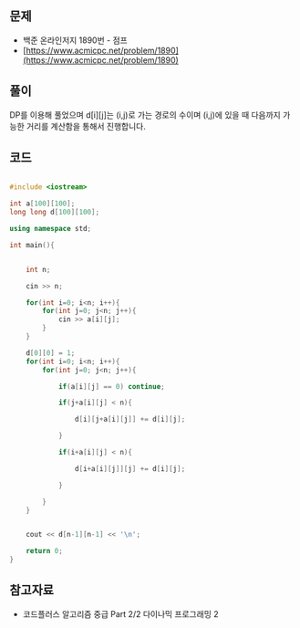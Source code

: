 ## 문제

- 백준 온라인저지 1890번 - 점프
- [https://www.acmicpc.net/problem/1890](https://www.acmicpc.net/problem/1890)

## 풀이

DP를 이용해 풀었으며 d[i][j]는 (i,j)로 가는 경로의 수이며 (i,j)에 있을 때 다음까지 가능한 거리를 계산함을 통해서 진행합니다.

## 코드

```cpp

#include <iostream>

int a[100][100];
long long d[100][100];

using namespace std;

int main(){


	int n;

	cin >> n;

	for(int i=0; i<n; i++){
		for(int j=0; j<n; j++){
			cin >> a[i][j];
		}
	}

	d[0][0] = 1;
	for(int i=0; i<n; i++){
		for(int j=0; j<n; j++){

			if(a[i][j] == 0) continue;

			if(j+a[i][j] < n){

				d[i][j+a[i][j]] += d[i][j];

			}

			if(i+a[i][j] < n){

				d[i+a[i][j]][j] += d[i][j];

			}

		}
	}


	cout << d[n-1][n-1] << '\n';

	return 0;
}

```

## 참고자료
- 코드플러스 알고리즘 중급 Part 2/2 다이나믹 프로그래밍 2
